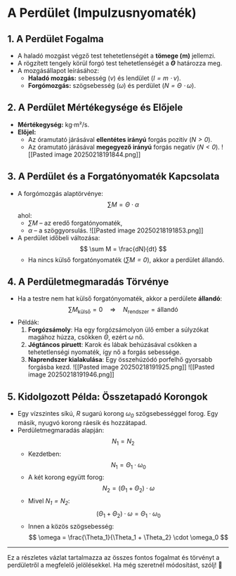 # A Perdület (Impulzusnyomaték)

## 1. A Perdület Fogalma
- A haladó mozgást végző test tehetetlenségét a **tömege (m)** jellemzi.
- A rögzített tengely körül forgó test tehetetlenségét a **$\Theta$** határozza meg.
- A mozgásállapot leírásához:
  - **Haladó mozgás:** sebesség (*v*) és lendület (*$I = m \cdot v$*).
  - **Forgómozgás:** szögsebesség (*$\omega$*) és perdület (*$N = \Theta \cdot \omega$*).

## 2. A Perdület Mértékegysége és Előjele
- **Mértékegység:** kg·m²/s.
- **Előjel:** 
  - Az óramutató járásával **ellentétes irányú** forgás pozitív (*$N > 0$*).
  - Az óramutató járásával **megegyező irányú** forgás negatív (*$N < 0$*).
![[Pasted image 20250218191844.png]]
## 3. A Perdület és a Forgatónyomaték Kapcsolata
- A forgómozgás alaptörvénye:  
  $$ \sum M = \Theta \cdot \alpha $$
  ahol:
  - *$\sum M$* – az eredő forgatónyomaték,
  - *$\alpha$* – a szöggyorsulás.
![[Pasted image 20250218191853.png]]
- A perdület időbeli változása:  
  $$ \sum M = \frac{dN}{dt} $$
  - Ha nincs külső forgatónyomaték (*$\sum M = 0$*), akkor a perdület állandó.

## 4. A Perdületmegmaradás Törvénye
- Ha a testre nem hat külső forgatónyomaték, akkor a perdülete **állandó**:
  $$ \sum M_{\text{külső}} = 0 \quad \Rightarrow \quad N_{\text{rendszer}} = \text{állandó} $$
- Példák:
  1. **Forgózsámoly**: Ha egy forgózsámolyon ülő ember a súlyzókat magához húzza, csökken *$\Theta$*, ezért *$\omega$* nő.
  2. **Jégtáncos piruett**: Karok és lábak behúzásával csökken a tehetetlenségi nyomaték, így nő a forgás sebessége.
  3. **Naprendszer kialakulása**: Egy összehúzódó porfelhő gyorsabb forgásba kezd.
![[Pasted image 20250218191925.png]]
![[Pasted image 20250218191946.png]]
## 5. Kidolgozott Példa: Összetapadó Korongok
- Egy vízszintes síkú, *R* sugarú korong *$\omega_0$* szögsebességgel forog. Egy másik, nyugvó korong ráesik és hozzátapad.
- Perdületmegmaradás alapján:
  $$ N_1 = N_2 $$
  - Kezdetben:  
    $$ N_1 = \Theta_1 \cdot \omega_0 $$
  - A két korong együtt forog:  
    $$ N_2 = (\Theta_1 + \Theta_2) \cdot \omega $$
  - Mivel *$N_1 = N_2$*:
    $$ (\Theta_1 + \Theta_2) \cdot \omega = \Theta_1 \cdot \omega_0 $$
  - Innen a közös szögsebesség:  
    $$ \omega = \frac{\Theta_1}{\Theta_1 + \Theta_2} \cdot \omega_0 $$

---
Ez a részletes vázlat tartalmazza az összes fontos fogalmat és törvényt a perdületről a megfelelő jelölésekkel. Ha még szeretnél módosítást, szólj! 🚀